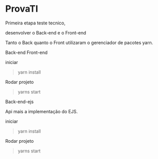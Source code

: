 # ProvaTI

Primeira etapa teste tecnico,

desenvolver o Back-end e o Front-end

Tanto o Back quanto o Front utilizaram o gerenciador de pacotes yarn. 

Back-end Front-end

iniciar 
> yarn install

Rodar projeto
> yarns start


Back-end-ejs

Api mais a implementação do EJS.

iniciar 
> yarn install

Rodar projeto
> yarns start
